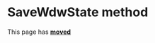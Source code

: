 # SaveWdwState method #

This page has [**moved**](https://lib-docs.delphidabbler.com/WdwState/5/API/TPJUserWdwState-SaveWdwState)